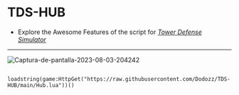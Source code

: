 # TDS-HUB

+ Explore the Awesome Features of the script for [*Tower Defense Simulator*](https://www.roblox.com/games/3260590327/Tower-Defense-Simulator "Heading link") 
<hr>
<img src="https://i.ibb.co/ZJJgdck/Captura-de-pantalla-2023-08-03-204242.png" alt="Captura-de-pantalla-2023-08-03-204242" border="0">




     loadstring(game:HttpGet("https://raw.githubusercontent.com/Dodozz/TDS-HUB/main/Hub.lua"))()
    
